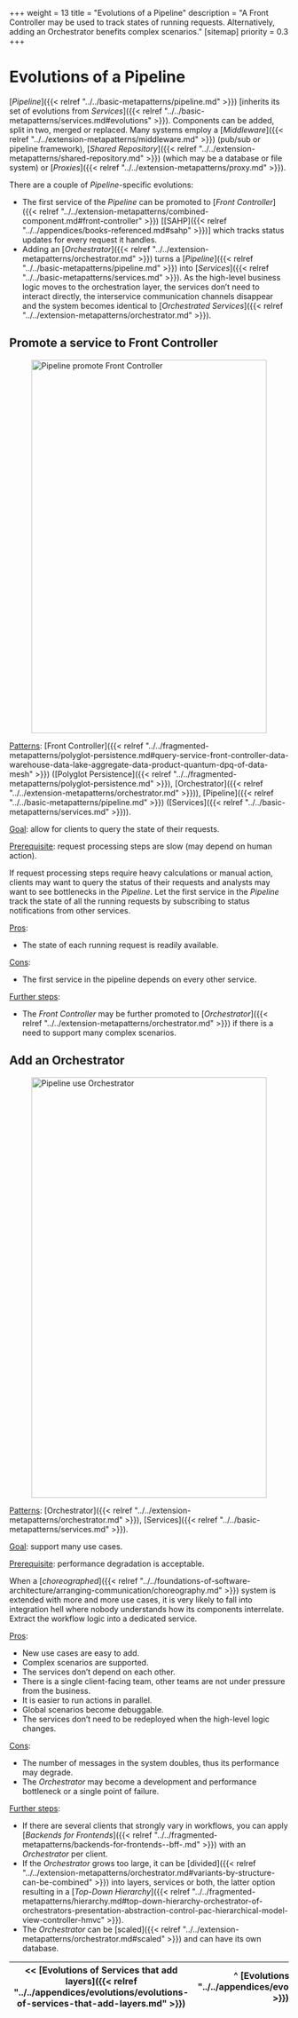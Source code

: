 +++
weight = 13
title = "Evolutions of a Pipeline"
description = "A Front Controller may be used to track states of running requests. Alternatively, adding an Orchestrator benefits complex scenarios."
[sitemap]
  priority = 0.3
+++

# Evolutions of a Pipeline

[*Pipeline*]({{< relref "../../basic-metapatterns/pipeline.md" >}}) [inherits its set of evolutions from *Services*]({{< relref "../../basic-metapatterns/services.md#evolutions" >}})\. Components can be added, split in two, merged or replaced\. Many systems employ a [*Middleware*]({{< relref "../../extension-metapatterns/middleware.md" >}}) \(pub/sub or pipeline framework\), [*Shared Repository*]({{< relref "../../extension-metapatterns/shared-repository.md" >}}) \(which may be a database or file system\) or [*Proxies*]({{< relref "../../extension-metapatterns/proxy.md" >}})\.

There are a couple of *Pipeline*\-specific evolutions:

- The first service of the *Pipeline* can be promoted to [*Front Controller*]({{< relref "../../extension-metapatterns/combined-component.md#front-controller" >}}) \[[SAHP]({{< relref "../../appendices/books-referenced.md#sahp" >}})\] which tracks status updates for every request it handles\.
- Adding an [*Orchestrator*]({{< relref "../../extension-metapatterns/orchestrator.md" >}}) turns a [*Pipeline*]({{< relref "../../basic-metapatterns/pipeline.md" >}}) into [*Services*]({{< relref "../../basic-metapatterns/services.md" >}})\. As the high\-level business logic moves to the orchestration layer, the services don’t need to interact directly, the interservice communication channels disappear and the system becomes identical to [*Orchestrated Services*]({{< relref "../../extension-metapatterns/orchestrator.md" >}})\.


## Promote a service to Front Controller

<figure>
<a href="/diagrams/Evolutions/Services/Pipeline%20promote%20Front%20Controller.png">
<img src="/diagrams/Evolutions/Services/Pipeline%20promote%20Front%20Controller.png" alt="Pipeline promote Front Controller" loading="lazy" width="2424" height="673" style="width:100%"/>
</a>
</figure>

<ins>Patterns</ins>: [Front Controller]({{< relref "../../fragmented-metapatterns/polyglot-persistence.md#query-service-front-controller-data-warehouse-data-lake-aggregate-data-product-quantum-dpq-of-data-mesh" >}}) \([Polyglot Persistence]({{< relref "../../fragmented-metapatterns/polyglot-persistence.md" >}}), [Orchestrator]({{< relref "../../extension-metapatterns/orchestrator.md" >}})\), [Pipeline]({{< relref "../../basic-metapatterns/pipeline.md" >}}) \([Services]({{< relref "../../basic-metapatterns/services.md" >}})\)\.

<ins>Goal</ins>: allow for clients to query the state of their requests\.

<ins>Prerequisite</ins>: request processing steps are slow \(may depend on human action\)\.

If request processing steps require heavy calculations or manual action, clients may want to query the status of their requests and analysts may want to see bottlenecks in the *Pipeline*\. Let the first service in the *Pipeline* track the state of all the running requests by subscribing to status notifications from other services\.

<ins>Pros</ins>: 

- The state of each running request is readily available\.


<ins>Cons</ins>: 

- The first service in the pipeline depends on every other service\.


<ins>Further steps</ins>:

- The *Front Controller* may be further promoted to [*Orchestrator*]({{< relref "../../extension-metapatterns/orchestrator.md" >}}) if there is a need to support many complex scenarios\.


## Add an Orchestrator

<figure>
<a href="/diagrams/Evolutions/Services/Pipeline%20use%20Orchestrator.png">
<img src="/diagrams/Evolutions/Services/Pipeline%20use%20Orchestrator.png" alt="Pipeline use Orchestrator" loading="lazy" width="2456" height="758" style="width:100%"/>
</a>
</figure>

<ins>Patterns</ins>: [Orchestrator]({{< relref "../../extension-metapatterns/orchestrator.md" >}}), [Services]({{< relref "../../basic-metapatterns/services.md" >}})\.

<ins>Goal</ins>: support many use cases\.

<ins>Prerequisite</ins>: performance degradation is acceptable\.

When a [*choreographed*]({{< relref "../../foundations-of-software-architecture/arranging-communication/choreography.md" >}}) system is extended with more and more use cases, it is very likely to fall into integration hell where nobody understands how its components interrelate\. Extract the workflow logic into a dedicated service\.

<ins>Pros</ins>: 

- New use cases are easy to add\.
- Complex scenarios are supported\.
- The services don’t depend on each other\.
- There is a single client\-facing team, other teams are not under pressure from the business\.
- It is easier to run actions in parallel\.
- Global scenarios become debuggable\.
- The services don’t need to be redeployed when the high\-level logic changes\.


<ins>Cons</ins>: 

- The number of messages in the system doubles, thus its performance may degrade\.
- The *Orchestrator* may become a development and performance bottleneck or a single point of failure\.


<ins>Further steps</ins>:

- If there are several clients that strongly vary in workflows, you can apply [*Backends for Frontends*]({{< relref "../../fragmented-metapatterns/backends-for-frontends--bff-.md" >}}) with an *Orchestrator* per client\.
- If the *Orchestrator* grows too large, it can be [divided]({{< relref "../../extension-metapatterns/orchestrator.md#variants-by-structure-can-be-combined" >}}) into layers, services or both, the latter option resulting in a [*Top\-Down Hierarchy*]({{< relref "../../fragmented-metapatterns/hierarchy.md#top-down-hierarchy-orchestrator-of-orchestrators-presentation-abstraction-control-pac-hierarchical-model-view-controller-hmvc" >}})\.
- The *Orchestrator* can be [scaled]({{< relref "../../extension-metapatterns/orchestrator.md#scaled" >}}) and can have its own database\.


<nav>

| \<\< [Evolutions of Services that add layers]({{< relref "../../appendices/evolutions/evolutions-of-services-that-add-layers.md" >}}) | ^ [Evolutions]({{< relref "../../appendices/evolutions/_index.md" >}}) ^ | [Evolutions of a Middleware]({{< relref "../../appendices/evolutions/evolutions-of-a-middleware.md" >}}) \>\> |
| --- | --- | --- |

</nav>